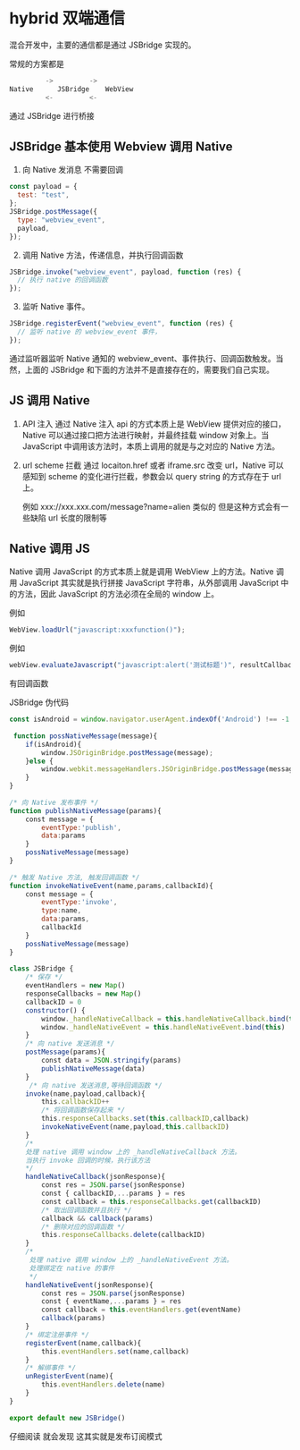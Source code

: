 # hybrid 双端通信

混合开发中，主要的通信都是通过 JSBridge 实现的。

常规的方案都是

```js
         ->         ->
Native      JSBridge    WebView
         <-         <-
```

通过 JSBridge 进行桥接

## JSBridge 基本使用 Webview 调用 Native

1. 向 Native 发消息 不需要回调

```js
const payload = {
  test: "test",
};
JSBridge.postMessage({
  type: "webview_event",
  payload,
});
```

2. 调用 Native 方法，传递信息，并执行回调函数

```js
JSBridge.invoke("webview_event", payload, function (res) {
  // 执行 native 的回调函数
});
```

3. 监听 Native 事件。

```js
JSBridge.registerEvent("webview_event", function (res) {
  // 监听 native 的 webview_event 事件，
});
```

通过监听器监听 Native 通知的 webview_event、事件执行、回调函数触发。当然，上面的 JSBridge 和下面的方法并不是直接存在的，需要我们自己实现。

## JS 调用 Native

1. API 注入
   通过 Native 注入 api 的方式本质上是 WebView 提供对应的接口，Native 可以通过接口把方法进行映射，并最终挂载 window 对象上。当 JavaScript 中调用该方法时，本质上调用的就是与之对应的 Native 方法。
2. url scheme 拦截
   通过 locaiton.href 或者 iframe.src 改变 url，Native 可以感知到 scheme 的变化进行拦截，参数会以 query string 的方式存在于 url 上。

   例如 xxx://xxx.xxx.com/message?name=alien 类似的
   但是这种方式会有一些缺陷 url 长度的限制等

## Native 调用 JS

Native 调用 JavaScript 的方式本质上就是调用 WebView 上的方法。Native 调用 JavaScript 其实就是执行拼接 JavaScript 字符串，从外部调用 JavaScript 中的方法，因此 JavaScript 的方法必须在全局的 window 上。

例如

```js
WebView.loadUrl("javascript:xxxfunction()");
```

例如

```js
webView.evaluateJavascript("javascript:alert('测试标题')", resultCallback);
```

有回调函数

JSBridge 伪代码

```js
const isAndroid = window.navigator.userAgent.indexOf('Android') !== -1
​
 function possNativeMessage(message){
    if(isAndroid){
        window.JSOriginBridge.postMessage(message);
    }else {
        window.webkit.messageHandlers.JSOriginBridge.postMessage(message);
    }
}
​
/* 向 Native 发布事件 */
function publishNativeMessage(params){
    const message = {
        eventType:'publish',
        data:params
    }
    possNativeMessage(message)
}
​
/* 触发 Native 方法, 触发回调函数 */
function invokeNativeEvent(name,params,callbackId){
    const message = {
        eventType:'invoke',
        type:name,
        data:params,
        callbackId
    }
    possNativeMessage(message)
}
​
class JSBridge {
    /* 保存 */
    eventHandlers = new Map()
    responseCallbacks = new Map()
    callbackID = 0
    constructor() {
        window._handleNativeCallback = this.handleNativeCallback.bind(this)
        window._handleNativeEvent = this.handleNativeEvent.bind(this)
    }
    /* 向 native 发送消息 */
    postMessage(params){
        const data = JSON.stringify(params)
        publishNativeMessage(data)
    }
     /* 向 native 发送消息,等待回调函数 */
    invoke(name,payload,callback){
        this.callbackID++
        /* 将回调函数保存起来 */
        this.responseCallbacks.set(this.callbackID,callback)
        invokeNativeEvent(name,payload,this.callbackID)
    }
    /*
    处理 native 调用 window 上的 _handleNativeCallback 方法。
    当执行 invoke 回调的时候，执行该方法
    */
    handleNativeCallback(jsonResponse){
        const res = JSON.parse(jsonResponse)
        const { callbackID,...params } = res
        const callback = this.responseCallbacks.get(callbackID)
        /* 取出回调函数并且执行 */
        callback && callback(params)
        /* 删除对应的回调函数 */
        this.responseCallbacks.delete(callbackID)
    }
    /*
     处理 native 调用 window 上的 _handleNativeEvent 方法。
     处理绑定在 native 的事件
     */
    handleNativeEvent(jsonResponse){
        const res = JSON.parse(jsonResponse)
        const { eventName,...params } = res
        const callback = this.eventHandlers.get(eventName)
        callback(params)
    }
    /* 绑定注册事件 */
    registerEvent(name,callback){
        this.eventHandlers.set(name,callback)
    }
    /* 解绑事件 */
    unRegisterEvent(name){
        this.eventHandlers.delete(name)
    }
}
​
export default new JSBridge()

```

仔细阅读 就会发现 这其实就是发布订阅模式
